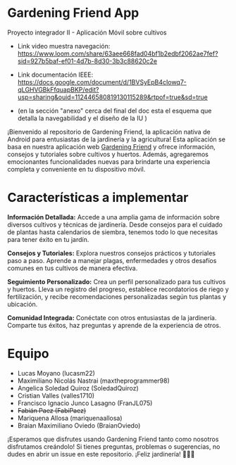# Gardening Friend App
Proyecto integrador II - Aplicación Móvil sobre cultivos

- Link video muestra navegación: https://www.loom.com/share/63aee668fad04bf1b2edbf2062ae7fef?sid=927b5baf-ef01-4d7b-8d30-3b3c88620c2e
  
- Link documentación IEEE: https://docs.google.com/document/d/1BVSyEpB4cIowq7-qLGHVGBkFfquapBKP/edit?usp=sharing&ouid=112446580819130115289&rtpof=true&sd=true
- (en la sección "anexo" cerca del final del doc esta el esquema que detalla la navegabilidad y el diseño de la IU )


¡Bienvenido al repositorio de Gardening Friend, la aplicación nativa de Android para entusiastas de la jardinería y la agricultura! Esta aplicación se basa en nuestra aplicación web [Gardening Friend](https://github.com/SoledadQuiroz/FullStack-ProyectoIntegrador) y ofrece información, consejos y tutoriales sobre cultivos y huertos. Además, agregaremos emocionantes funcionalidades nuevas para brindarte una experiencia completa y conveniente en tu dispositivo móvil.

# Características a implementar

**Información Detallada:** Accede a una amplia gama de información sobre diversos cultivos y técnicas de jardinería. Desde consejos para el cuidado de plantas hasta calendarios de siembra, tenemos todo lo que necesitas para tener éxito en tu jardín.

**Consejos y Tutoriales:** Explora nuestros consejos prácticos y tutoriales paso a paso. Aprende a manejar plagas, enfermedades y otros desafíos comunes en tus cultivos de manera efectiva.

**Seguimiento Personalizado:** Crea un perfil personalizado para tus cultivos y huertos. Lleva un registro del progreso, establece recordatorios de riego y fertilización, y recibe recomendaciones personalizadas según tus plantas y ubicación.

**Comunidad Integrada:** Conéctate con otros entusiastas de la jardinería. Comparte tus éxitos, haz preguntas y aprende de la experiencia de otros.

# Equipo

- Lucas Moyano (lucasm22)
- Maximiliano Nicolás Nastrai (maxtheprogrammer98)
- Angelica Soledad Quiroz (SoledadQuiroz)
- Cristian Valles (valles1710)
- Francisco Ignacio Junco Lasagno (FranJL075)
- ~~Fabián Paez (FabiPaez)~~
- Mariquena Allosa (mariquenaallosa)
- Braian Maximiliano Oviedo (BraianOviedo)

¡Esperamos que disfrutes usando Gardening Friend tanto como nosotros disfrutamos creándolo! Si tienes preguntas, problemas o sugerencias, no dudes en abrir un issue en este repositorio. ¡Feliz jardinería! 🌱🌼🌿
